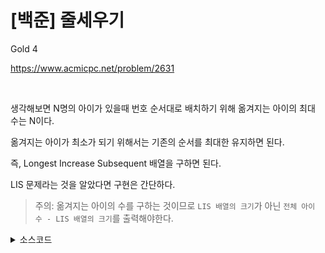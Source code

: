 # [백준] 줄세우기

Gold 4

https://www.acmicpc.net/problem/2631

<br>

생각해보면 N명의 아이가 있을때 번호 순서대로 배치하기 위해 옮겨지는 아이의 최대 수는 N이다.

옮겨지는 아이가 최소가 되기 위해서는 기존의 순서를 최대한 유지하면 된다.

즉, Longest Increase Subsequent 배열을 구하면 된다.

LIS 문제라는 것을 알았다면 구현은 간단하다.

> 주의: 옮겨지는 아이의 수를 구하는 것이므로 `LIS 배열의 크기`가 아닌 `전체 아이 수 - LIS 배열의 크기`를 출력해야한다.

<details><summary>소스코드</summary>

```java
import java.io.*;
import java.util.*;

public class Main {

    final int INF = 987654321;

    void solution() throws Exception {
        BufferedReader br = new BufferedReader(new InputStreamReader(System.in));
        BufferedWriter bw = new BufferedWriter(new OutputStreamWriter(System.out));

        int numOfChildren = Integer.parseInt(br.readLine());
        int[] children = new int[numOfChildren];
        for (int i = 0; i < numOfChildren; i++) {
            children[i] = Integer.parseInt(br.readLine());
        }

        int[] dp = new int[numOfChildren];
        Arrays.fill(dp, 1);

        for (int cur = 1; cur < numOfChildren; cur++) {
            for (int prev = 0; prev < cur; prev++) {
                if(children[prev] > children[cur]) continue;

                dp[cur] = Math.max(dp[cur], dp[prev] + 1);
            }
        }

        int lenOfLIS = 0;
        for(int d : dp) lenOfLIS = Math.max(lenOfLIS, d);

        bw.write(Integer.toString(numOfChildren - lenOfLIS) + '\n');

        br.close();
        bw.close();
    }

    public static void main(String[] args) throws Exception {
        new Main().solution();
    }
}
```

</details>